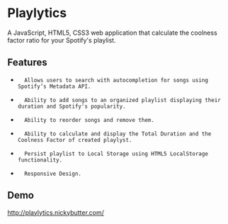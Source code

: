 Playlytics
=======
A JavaScript, HTML5, CSS3 web application that calculate the coolness factor ratio for your Spotify's playlist.

Features
--------

*       Allows users to search­ with auto­completion for songs using Spotify’s Metadata API.
*       Ability to add songs to an organized playlist displaying their duration and Spotify's popularity.
*       Ability to reorder songs and remove them.
*       Ability to calculate and display the Total Duration and the Coolness Factor of created playlyst.
*       Persist playlist to Local Storage using HTML5 LocalStorage functionality.
*       Responsive Design.

Demo
--------
http://playlytics.nickybutter.com/
 
